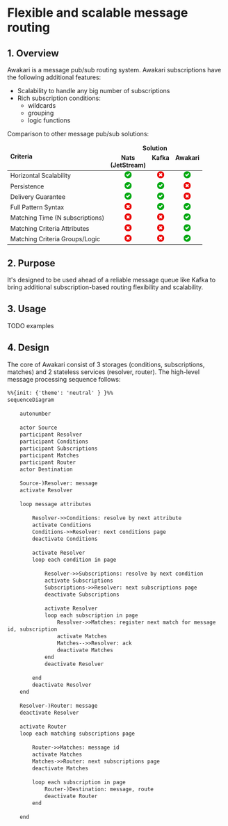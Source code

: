 # Flexible and scalable message routing

## 1. Overview

Awakari is a message pub/sub routing system. Awakari subscriptions have the following additional features:
* Scalability to handle any big number of subscriptions
* Rich subscription conditions: 
  * wildcards
  * grouping
  * logic functions

Comparison to other message pub/sub solutions:
<table>
    <thead>
        <tr>
            <td rowspan="2"><b>Criteria</b></td>
            <td colspan="4" align="center"><b>Solution</b></td>
        </tr>
        <tr>
            <td align="center" valign="top"><b>Nats<br/>(JetStream)</b></td>
            <td align="center" valign="top"><b>Kafka</b></td>
            <td align="center" valign="top"><b>Awakari</b></td>
        </tr>
    </thead>
    <tbody>
        <tr>
            <td>Horizontal Scalability</td>
            <td align="center"><img width="16px" src="icon-yes.svg" title=""/></td>
            <td align="center"><img width="16px" src="icon-no.svg" title="consumer-side topic matching"/></td>
            <td align="center"><img width="16px" src="icon-yes.svg" title=""/></td>
        </tr>
        <tr>
            <td>Persistence</td>
            <td align="center"><img width="16px" src="icon-yes.svg" title="in the JetStream mode"/></td>
            <td align="center"><img width="16px" src="icon-yes.svg" title=""/></td>
            <td align="center"><img width="16px" src="icon-no.svg" title=""/></td>
        </tr>
        <tr>
            <td>Delivery Guarantee</td>
            <td align="center"><img width="16px" src="icon-yes.svg" title="Exactly once (JetStream)"/></td>
            <td align="center"><img width="16px" src="icon-yes.svg" title="Exactly once"/></td>
            <td align="center"><img width="16px" src="icon-no.svg" title="At most once"/></td>
        </tr>
        <tr>
            <td>Full Pattern Syntax</td>
            <td align="center"><img width="16px" src="icon-no.svg" title="Limited"/></td>
            <td align="center"><img width="16px" src="icon-yes.svg" title="Complete"/></td>
            <td align="center"><img width="16px" src="icon-yes.svg" title="Complete for kiwi-bird subscriptions"/></td>
        </tr>
        <tr>
            <td>Matching Time (N subscriptions)</td>
            <td align="center"><img width="16px" src="icon-no.svg" title="O(N)"/></td>
            <td align="center"><img width="16px" src="icon-no.svg" title="O(N)"/></td>
            <td align="center"><img width="16px" src="icon-yes.svg" title="O(log(N)) for kiwi-tree subscriptions"/></td>
        </tr>
        <tr>
            <td>Matching Criteria Attributes</td>
            <td align="center"><img width="16px" src="icon-no.svg" title="Subject only"/></td>
            <td align="center"><img width="16px" src="icon-no.svg" title="Topic only"/></td>
            <td align="center"><img width="16px" src="icon-yes.svg" title="Any metadata (key/value)"/></td>
        </tr>
        <tr>
            <td>Matching Criteria Groups/Logic</td>
            <td align="center"><img width="16px" src="icon-no.svg" title=""/></td>
            <td align="center"><img width="16px" src="icon-no.svg" title=""/></td>
            <td align="center"><img width="16px" src="icon-yes.svg" title="nested groups + logic and/or/xor"/></td>
        </tr>
    </tbody>
</table>

## 2. Purpose

It's designed to be used ahead of a reliable message queue like Kafka to bring additional subscription-based routing 
flexibility and scalability.

## 3. Usage

TODO examples

## 4. Design

The core of Awakari consist of 3 storages (conditions, subscriptions, matches) and 2 stateless services (resolver, 
router). The high-level message processing sequence follows: 

```mermaid
%%{init: {'theme': 'neutral' } }%%
sequenceDiagram

    autonumber

    actor Source
    participant Resolver
    participant Conditions
    participant Subscriptions
    participant Matches
    participant Router
    actor Destination

    Source-)Resolver: message
    activate Resolver
    
    loop message attributes
    
        Resolver->>Conditions: resolve by next attribute 
        activate Conditions
        Conditions->>Resolver: next conditions page
        deactivate Conditions
        
        activate Resolver
        loop each condition in page
            
            Resolver->>Subscriptions: resolve by next condition
            activate Subscriptions
            Subscriptions->>Resolver: next subscriptions page
            deactivate Subscriptions
            
            activate Resolver
            loop each subscription in page
                Resolver->>Matches: register next match for message id, subscription
                activate Matches
                Matches-->>Resolver: ack
                deactivate Matches
            end
            deactivate Resolver
            
        end
        deactivate Resolver
    end
        
    Resolver-)Router: message
    deactivate Resolver

    activate Router
    loop each matching subscriptions page
        
        Router->>Matches: message id
        activate Matches
        Matches->>Router: next subscriptions page
        deactivate Matches
        
        loop each subscription in page
            Router-)Destination: message, route
            deactivate Router
        end
        
    end
```